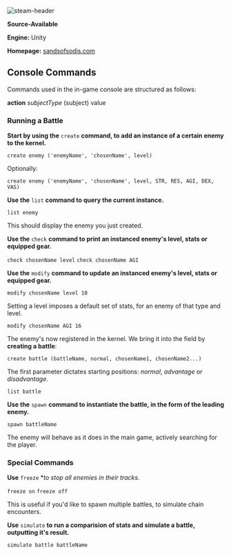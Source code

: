 ![steam-header](https://github.com/paylhorse/sands-of-sodis/assets/74363924/994893e1-106c-4587-81ee-605e2a32972b)

**Source-Available**

**Engine:** Unity

**Homepage:** [sandsofsodis.com](https://www.sandsofsodis.com/)

## Console Commands

Commands used in the in-game console are structured as follows:

**action** *subjectType* (subject) value

### Running a Battle

**Start by using the** `create` **command, to add an instance of a certain enemy to the kernel.**

`create enemy ('enemyName', 'chosenName', level)`

Optionally:

`create enemy ('enemyName', 'chosenName', level, STR, RES, AGI, DEX, VAS)`

**Use the** `list` **command to query the current instance.**

`list enemy`

This should display the enemy you just created.

**Use the** `check` **command to print an instanced enemy's level, stats or equipped gear.**

`check chosenName level`
`check chosenName AGI`

**Use the** `modify` **command to update an instanced enemy's level, stats or equipped gear.**

`modify chosenName level 10`

Setting a level imposes a default set of stats, for an enemy of that type and level.

`modify chosenName AGI 16`

The enemy's now registered in the kernel. We bring it into the field by **creating a battle**:

`create battle (battleName, normal, chosenName1, chosenName2...)`

The first parameter dictates starting positions: *normal*, *advantage* or *disadvantage*.

`list battle`

**Use the** `spawn` **command to instantiate the battle, in the form of the leading enemy.**

`spawn battleName`

The enemy will behave as it does in the main game, actively searching for the player.

### Special Commands

**Use** `freeze` **to stop all enemies in their tracks.*

`freeze on`
`freeze off`

This is useful if you'd like to spawn multiple battles, to simulate chain encounters.

**Use** `simulate` **to run a comparision of stats and simulate a battle, outputting it's result.**

`simulate battle battleName`

